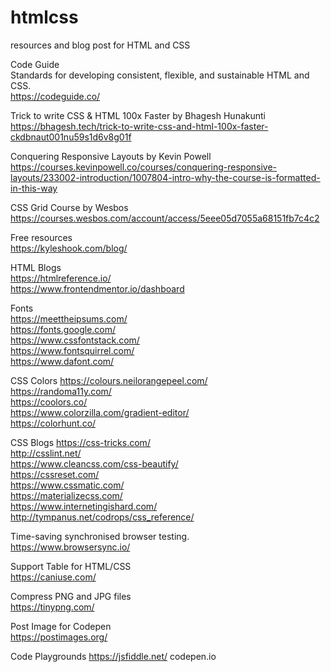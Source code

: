 # htmlcss
resources and blog post for HTML and CSS

Code Guide <br>
Standards for developing consistent, flexible, and sustainable HTML and CSS. <br>
https://codeguide.co/ <br>

Trick to write CSS & HTML 100x Faster by Bhagesh Hunakunti <br>
https://bhagesh.tech/trick-to-write-css-and-html-100x-faster-ckdbnaut001nu59s1d6v8g01f <br>

Conquering Responsive Layouts by Kevin Powell <br>
https://courses.kevinpowell.co/courses/conquering-responsive-layouts/233002-introduction/1007804-intro-why-the-course-is-formatted-in-this-way <br>

CSS Grid Course by Wesbos <br>
https://courses.wesbos.com/account/access/5eee05d7055a68151fb7c4c2 <br>

Free resources <br>
https://kyleshook.com/blog/ <br>

HTML Blogs <br>
https://htmlreference.io/ <br>
https://www.frontendmentor.io/dashboard <br>

Fonts <br>
https://meettheipsums.com/ <br>
https://fonts.google.com/ <br>
https://www.cssfontstack.com/ <br>
https://www.fontsquirrel.com/ <br>
https://www.dafont.com/ <br>

CSS Colors
https://colours.neilorangepeel.com/ <br>
https://randoma11y.com/ <br>
https://coolors.co/ <br>
https://www.colorzilla.com/gradient-editor/ <br>
https://colorhunt.co/ <br>

CSS Blogs
https://css-tricks.com/ <br>
http://csslint.net/ <br>
https://www.cleancss.com/css-beautify/ <br>
https://cssreset.com/ <br>
https://www.cssmatic.com/ <br>
https://materializecss.com/ <br>
https://www.internetingishard.com/ <br>
http://tympanus.net/codrops/css_reference/ <br>

Time-saving synchronised browser testing. <br>
https://www.browsersync.io/ <br>

Support Table for HTML/CSS <br>
https://caniuse.com/ <br>

Compress PNG and JPG files <br>
https://tinypng.com/ <br>

Post Image for Codepen <br>
https://postimages.org/ <br>

Code Playgrounds
https://jsfiddle.net/
codepen.io
